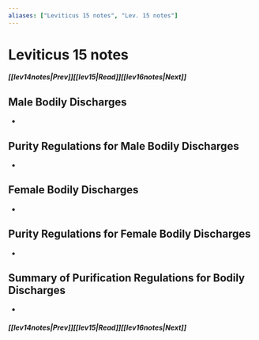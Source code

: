 ```yaml
---
aliases: ["Leviticus 15 notes", "Lev. 15 notes"]
---
```

# Leviticus 15 notes
##### <span class=arrow-left></span>[[lev14notes|Prev]]<span class=navigation-separator></span>[[lev15|Read]]<span class=navigation-separator></span>[[lev16notes|Next]]<span class=arrow-right></span>
## Male Bodily Discharges
- 
## Purity Regulations for Male Bodily Discharges
- 
## Female Bodily Discharges
- 
## Purity Regulations for Female Bodily Discharges
- 
## Summary of Purification Regulations for Bodily Discharges
- 
##### <span class=arrow-left></span>[[lev14notes|Prev]]<span class=navigation-separator></span>[[lev15|Read]]<span class=navigation-separator></span>[[lev16notes|Next]]<span class=arrow-right></span>